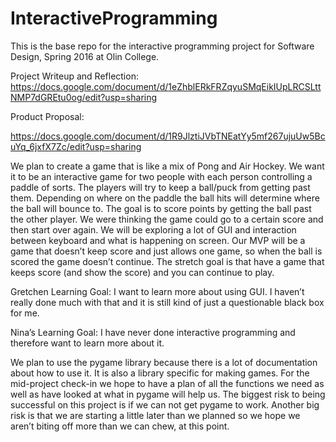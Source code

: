 # InteractiveProgramming
This is the base repo for the interactive programming project for Software Design, Spring 2016 at Olin College.

Project Writeup and Reflection:
https://docs.google.com/document/d/1eZhblERkFRZqyuSMqEikIUpLRCSLttNMP7dGREtu0og/edit?usp=sharing


Product Proposal:

https://docs.google.com/document/d/1R9JlztiJVbTNEatYy5mf267ujuUw5BcuYq_6jxfX7Zc/edit?usp=sharing



We plan to create a game that is like a mix of Pong and Air Hockey. We want it to be an interactive game for two people with each person controlling a paddle of sorts. The players will try to keep a ball/puck from getting past them. Depending on where on the paddle the ball hits will determine where the ball will bounce to. The goal is to score points by getting the ball past the other player. We were thinking the game could go to a certain score and then start over again. We will be exploring a lot of GUI and interaction between keyboard and what is happening on screen. Our MVP will be a game that doesn’t keep score and just allows one game, so when the ball is scored the game doesn’t continue. The stretch goal is that have a game that keeps score (and show the score) and you can continue to play. 

Gretchen Learning Goal: I want to learn more about using GUI. I haven’t really done much with that and it is still kind of just a questionable black box for me. 

Nina’s Learning Goal: I have never done interactive programming and therefore want to learn more about it.

We plan to use the pygame library because there is a lot of documentation about how to use it. It is also a library specific for making games. For the mid-project check-in we hope to have a plan of all the functions we need as well as have looked at what in pygame will help us. The biggest risk to being successful on this project is if we can not get pygame to work. Another big risk is that we are starting a little later than we planned so we hope we aren’t biting off more than we can chew, at this point.

